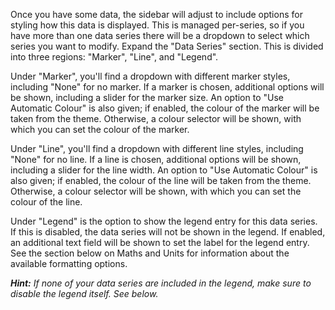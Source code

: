Once you have some data, the sidebar will adjust to include options for styling how this data is displayed. This is managed per-series, so if you have more than one data series there will be a dropdown to select which series you want to modify. Expand the "Data Series" section. This is divided into three regions: "Marker", "Line", and "Legend". 
                
Under "Marker", you'll find a dropdown with different marker styles, including "None" for no marker. If a marker is chosen, additional options will be shown, including a slider for the marker size. An option to "Use Automatic Colour" is also given; if enabled, the colour of the marker will be taken from the theme. Otherwise, a colour selector will be shown, with which you can set the colour of the marker.
                
Under "Line", you'll find a dropdown with different line styles, including "None" for no line. If a line is chosen, additional options will be shown, including a slider for the line width. An option to "Use Automatic Colour" is also given; if enabled, the colour of the line will be taken from the theme. Otherwise, a colour selector will be shown, with which you can set the colour of the line.
                
Under "Legend" is the option to show the legend entry for this data series. If this is disabled, the data series will not be shown in the legend. If enabled, an additional text field will be shown to set the label for the legend entry. See the section below on Maths and Units for information about the available formatting options.
                
***Hint:** If none of your data series are included in the legend, make sure to disable the legend itself. See below.*